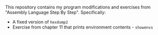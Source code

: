 This repository contains my program modifications and exercises from "Assembly
Language Step By Step". Specifically:
* A fixed version of `hexdump2`
* Exercise from chapter 11 that prints environment contents - `showenvs`
